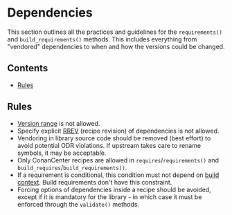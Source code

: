 # Dependencies

This section outlines all the practices and guidelines for the `requirements()` and `build_requirements()` methods. This includes everything from "vendored" dependencies to
when and how the versions could be changed.

<!-- toc -->
## Contents

  * [Rules](#rules)<!-- endToc -->

## Rules

* [Version range](https://docs.conan.io/en/latest/versioning/version_ranges.html) is not allowed.
* Specify explicit [RREV](https://docs.conan.io/en/latest/versioning/revisions.html) (recipe revision) of dependencies is not allowed.
* Vendoring in library source code should be removed (best effort) to avoid potential ODR violations. If upstream takes care to rename
  symbols, it may be acceptable.
* Only ConanCenter recipes are allowed in `requires`/`requirements()` and `build_requires`/`build_requirements()`.
* If a requirement is conditional, this condition must not depend on [build context](https://docs.conan.io/en/1.35/devtools/build_requires.html#build-and-host-contexts). Build requirements don't have this constraint.
* Forcing options of dependencies inside a recipe should be avoided, except if it is mandatory for the library - in which case it must
  be enforced through the `validate()` methods.
